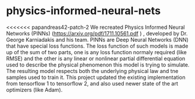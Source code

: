  # physics-informed-neural-nets
<<<<<<< papandreas42-patch-2
  We recreated Physics Informed Neural Networks (PINNs) (https://arxiv.org/pdf/1711.10561.pdf
) , developed by Dr. George Karniadakis and his team. 
  PINNs are Deep Neural Networks (DNN) that have special loss functions. The loss function of such models is made up of the sum of two parts, one is any loss function normaly required (like RMSE) and the other is any linear or nonlinear partial differential equation used to describe the physical phenomenon this model is trying to simulate. The resulting model respects both the underlying physical law and tne samples used to train it.
  This project updated the existing implementation from tensorflow 1 to tensorflow 2, and also used newer state of the art optimizers (like Adam).
